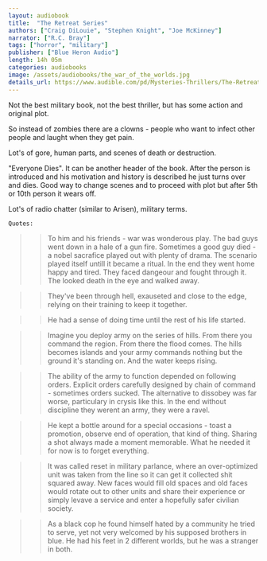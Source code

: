 ```yaml
---
layout: audiobook
title:  "The Retreat Series"
authors: ["Craig DiLouie", "Stephen Knight", "Joe McKinney"]
narrator: ["R.C. Bray"]
tags: ["horror", "military"]
publisher: ["Blue Heron Audio"]
length: 14h 05m
categories: audiobooks
image: /assets/audiobooks/the_war_of_the_worlds.jpg
details_url: https://www.audible.com/pd/Mysteries-Thrillers/The-Retreat-Series-Audiobook/B07D7J53GG
---
```


Not the best military book, not the best thriller, but has some action and original plot.

So instead of zombies there are a clowns - people who want to infect other people and laught when they get pain.

Lot's of gore, human parts, and scenes of death or destruction. 

"Everyone Dies". It can be another header of the book. After the person is introduced and his motivation and history is described he just turns over and dies. Good way to change scenes and to proceed with plot but after 5th or 10th person it wears off. 

Lot's of radio chatter (similar to Arisen), military terms.

`Quotes:` 
>> To him and his friends - war was wonderous play. The bad guys went down in a hale of a gun fire. Sometimes a good guy died - a nobel sacrafice played out with plenty of drama. The scenario played itself untill it became a ritual. In the end they went home happy and tired. They faced dangeour and fought through it. The looked death in the eye and walked away.

>> They've been through hell, exauseted and close to the edge, relying on their training to keep it together.

>> He had a sense of doing time until the rest of his life started.

>> Imagine you deploy army on the series of hills. From there you command the region. From there the flood comes. The hills becomes islands and your army commands nothing but the ground it's standing on. And the water keeps rising.

>> The ability of the army to function depended on following orders. Explicit orders carefully designed by chain of command - sometimes orders sucked. The alternative to dissobey was far worse, particulary in crysis like this. In the end without discipline they werent an army, they were a ravel.

>> He kept a bottle around for a special occasions - toast a promotion, observe end of operation, that kind of thing. Sharing a shot always made a moment memorable. What he needed it for now is to forget everything.

>> It was called reset in military parlance, where an over-optimized unit was taken from the line so it can get  it collected shit squared away. New faces would fill old spaces and old faces would rotate out to other units and share their experience or simply levave a service and enter a hopefully safer civilian society.

>> As a black cop he found himself hated by a community he tried to serve, yet not very welcomed by his supposed brothers in blue. He had his feet in 2 different worlds, but he was a stranger in both.